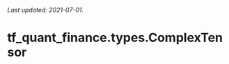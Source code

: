 <!--
This file is generated by a tool. Do not edit directly.
For open-source contributions the docs will be updated automatically.
-->

*Last updated: 2021-07-01.*

<div itemscope itemtype="http://developers.google.com/ReferenceObject">
<meta itemprop="name" content="tf_quant_finance.types.ComplexTensor" />
<meta itemprop="path" content="Stable" />
</div>

# tf_quant_finance.types.ComplexTensor

<!-- Insert buttons and diff -->

<table class="tfo-notebook-buttons tfo-api" align="left">
</table>





```python
tf_quant_finance.types.ComplexTensor(
    *args, **kwds
)
```



<!-- Placeholder for "Used in" -->
